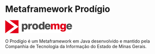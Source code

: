 # Metaframework Prodígio

![](.gitbook/assets/image%20%281%29.png)

O Prodígio é um Metaframework em Java desenvolvido e mantido pela Companhia de Tecnologia da Informação do Estado de Minas Gerais.

